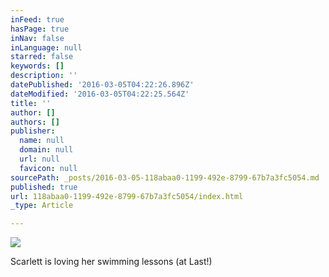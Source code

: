 ```yaml
---
inFeed: true
hasPage: true
inNav: false
inLanguage: null
starred: false
keywords: []
description: ''
datePublished: '2016-03-05T04:22:26.896Z'
dateModified: '2016-03-05T04:22:25.564Z'
title: ''
author: []
authors: []
publisher:
  name: null
  domain: null
  url: null
  favicon: null
sourcePath: _posts/2016-03-05-118abaa0-1199-492e-8799-67b7a3fc5054.md
published: true
url: 118abaa0-1199-492e-8799-67b7a3fc5054/index.html
_type: Article

---
```

![](https://the-grid-user-content.s3-us-west-2.amazonaws.com/7753bf4c-0694-45b6-8714-effb066427ca.jpg)

Scarlett is loving her swimming lessons (at Last!)
